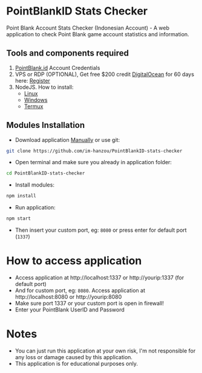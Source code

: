 # PointBlankID Stats Checker
Point Blank Account Stats Checker (Indonesian Account) - A web application to check Point Blank game account statistics and information.
## Tools and components required
1. [PointBlank.id](https://pointblank.id/) Account Credentials
4. VPS or RDP (OPTIONAL), Get free $200 credit [DigitalOcean](https://m.do.co/c/3f132e0f7e13) for 60 days here: [Register](https://m.do.co/c/3f132e0f7e13)
5. NodeJS. How to install:
   - [Linux](https://www.digitalocean.com/community/tutorials/how-to-install-node-js-on-ubuntu-22-04)
   - [Windows](https://www.youtube.com/watch?v=La6kH33-AVM&ab_channel=TheCodeCity)
   - [Termux](https://www.youtube.com/watch?v=5NceYSU4uFI&ab_channel=VectorM%3A)
## Modules Installation
- Download application [Manually](https://github.com/im-hanzou/PointBlankID-stats-checker/archive/refs/heads/main.zip) or use git:
```bash
git clone https://github.com/im-hanzou/PointBlankID-stats-checker
```
- Open terminal and make sure you already in application folder:
```bash
cd PointBlankID-stats-checker
```
- Install modules:
```bash
npm install
```
- Run application:
```bash
npm start
```
- Then insert your custom port, eg: `8080` or press enter for default port (`1337`)
# How to access application
- Access application at http://localhost:1337 or http://yourip:1337 (for default port)
- And for custom port, eg: `8080`. Access application at http://localhost:8080 or http://yourip:8080
- Make sure port 1337 or your custom port is open in firewall!
- Enter your PointBlank UserID and Password
# Notes
- You can just run this application at your own risk, I'm not responsible for any loss or damage caused by this application.
- This application is for educational purposes only.
